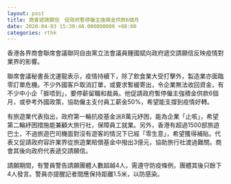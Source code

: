 ```yaml
---
layout: post
title: 商會遞請願信　促政府暫停僱主強積金供款6個月
date: 2020-04-03 15:39:48.000000000 +08:00
categories: rthk
---
```


香港各界商會聯席會議聯同自由黨立法會議員鍾國斌向政府遞交請願信反映疫情對業界的影響。

聯席會議秘書長沈運龍表示，疫情持續下，除了飲食業大受打擊外，製造業亦面臨零訂單危機。不少外國客戶取消訂單，或要求暫緩寄出，令企業無法收回資金，有不少中小企「捱唔到」，要停薪留職和裁員。他促請政府暫停僱主強積金供款6個月，或參考外國政策，協助僱主支付員工薪金50%，希望能支撐到疫情好轉。

有旅遊業代表指出，政府第一輪抗疫基金派8萬元紓困，能為企業「止咳」，希望第二輪紓困措施能兼顧大旅行社，保障員工就業。另外，香港有超過1500部旅遊巴士，不過旅遊巴司機面對沒有遊客的情況下已經「零生意」，希望獲得補貼。代表又促請政府容許業界從旅遊業賠償基金中撥出3億元，協助旅行社渡過難關。商會其後向政府代表遞交請願信。

請願期間，有警員警告請願團體人數超越4人，需遵守防疫條例，團體其後只餘下4人發言。警員亦提醒記者間應保持距離1.5米，以防感染。
